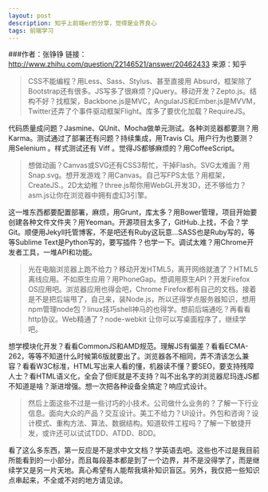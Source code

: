 ```yaml
---
layout: post
description: 知乎上前端er的分享，觉得是业界良心
tags: 前端学习
---
```


###作者：张铮铮
链接：<a href="http://www.zhihu.com/question/22146521/answer/20462433">http://www.zhihu.com/question/22146521/answer/20462433</a>
来源：知乎

>CSS不能编程？用Less、Sass、Stylus、甚至直接用 Absurd，框架除了Bootstrap还有很多。JS写多了很麻烦？jQuery。移动开发？Zepto.js。结构不好？找框架，Backbone.js是MVC，AngularJS和Ember.js是MVVM，Twitter还弄了个事件驱动框架Flight。库多了要优化加载？RequireJS。

代码质量成问题？Jasmine、QUnit、Mocha做单元测试。各种浏览器都要测？用Karma。测试通过了部署还有问题？持续集成，用Travis CI。用户行为也要测？用Selenium 。样式测试还有 Viff 。觉得JS都够麻烦的？用CoffeeScript。

>想做动画？Canvas或SVG还有CSS3帮忙，干掉Flash。SVG太难画？用Snap.svg。想开发游戏？用Canvas。自己写FPS太低？用框架，CreateJS.。2D太幼稚？three.js帮你用WebGL开发3D，还不够给力？asm.js让你在浏览器中拥有虚幻3引擎。

这一堆东西都要配置部署，麻烦，用Grunt，库太多？用Bower管理，项目开始要创建各种文件文件夹？用Yeoman。开源项目太多了，GitHub.上找，不会？学Git。顺便用Jekyll托管博客，不是吧还有Ruby这玩意...SASS也是Ruby写的，等等Sublime Text是Python写的，要写插件？也学一下。调试太难？用Chrome开发者工具，一堆API和功能。

>光在电脑浏览器上跑不给力？移动开发HTML5，离开网络就渣了？HTML5离线应用。不如原生应用？用PhoneGap。想调用原生API？开发Firefox OS应用吧。浏览器应用也得会吧，Chrome Firefox都有自己的文档。接着是不是把后端甩了，自己来，装Node.js，所以还得学点服务器知识，想用npm管理node包？linux技巧shell神马的也得学。想前后端通吃？再看看http协议。Web精通了？node-webkit 让你可以写桌面程序了，继续学吧。

想学模块化开发？看看CommonJS和AMD规范。理解JS有偏差？看看ECMA-262，等等不知道什么时候第6版就要出了。浏览器各不相同，弄不清该怎么兼容？看看W3C标准，HTML写出来人看的懂，机器读不懂？要SEO，要支持残障人士？看HTML语义化，全会了但IE就是不支持？叫不出名字的浏览器尼玛连JS都不知道是啥？渐进增强。想一次把各种设备全搞定？响应式设计。

>然后上面这些不过是一些讨巧的小技术。公司做什么业务的？了解一下行业信息。面向大众的产品？交互设计。美工不给力？UI设计。外包和咨询？设计模式、重构方法、算法、数据结构。知道软件工程吗？了解一下敏捷开发，或许还可以试试TDD、ATDD、BDD。

看了这么多东西，第一反应是不是求中文文档？学英语去吧。这些也不过是我目前所能看到的一小部分，而且每段基本都是到了一个边界，并不是没得学了，而是继续学又是另一片天地。真心希望有人能帮我填补知识盲区。另外，我仅把一些知识点串起来，不全或不对的地方请见谅。